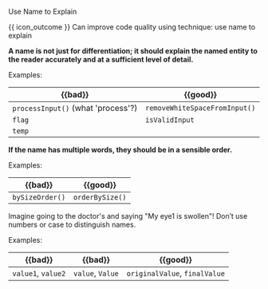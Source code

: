 <span id="title">Use Name to Explain</span>

<span id="prereqs"></span>

<span id="outcomes">{{ icon_outcome }} Can improve code quality using technique: use name to explain </span>

<div id="body">

**A name is not just for differentiation; it should explain the named entity to the reader accurately and at a sufficient level of detail.**

<tip-box>

Examples:

| {{bad}}          |  {{good}}                     |
| ----------------- |  ----------------------------- |
|`processInput()`  (what 'process'?) |  `removeWhiteSpaceFromInput()` |
|`flag`   |  `isValidInput` |
|`temp`   |   |

</tip-box>

**If the name has multiple words, they should be in a sensible order.**

<tip-box>

Examples:

| {{bad}}        |  {{good}}       |
| --------------- |  --------------- |
|`bySizeOrder()`  |  `orderBySize()` |

</tip-box>

Imagine going to the doctor's and saying "My eye1 is swollen"! Don’t use numbers or case to distinguish names.

<tip-box>

Examples:

| {{bad}}          | {{bad}}          | {{good}}                     |
| ----------------- | ----------------- | ----------------------------- |
|`value1`, `value2` | `value`, `Value`  | `originalValue`, `finalValue` |

</tip-box>


</div>

<div id="extras">
</div>